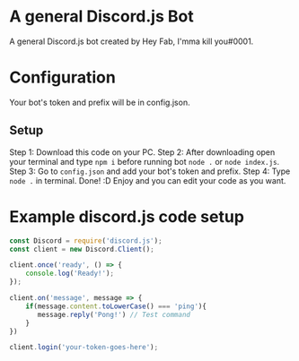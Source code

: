 # A general Discord.js Bot
A general Discord.js bot created by Hey Fab, I'mma kill you#0001.

# Configuration
Your bot's token and prefix will be in config.json.

## Setup

Step 1: Download this code on your PC.
Step 2: After downloading open your terminal and type `npm i` before running bot `node .` or `node index.js`.
Step 3: Go to `config.json` and add your bot's token and prefix.
Step 4: Type `node .` in terminal. Done! :D Enjoy and you can edit your code as you want.

# Example discord.js code setup

```js
const Discord = require('discord.js');
const client = new Discord.Client();

client.once('ready', () => {
	console.log('Ready!');
});

client.on('message', message => {
    if(message.content.toLowerCase() === 'ping'){
       message.reply('Pong!') // Test command
    }
})

client.login('your-token-goes-here');
